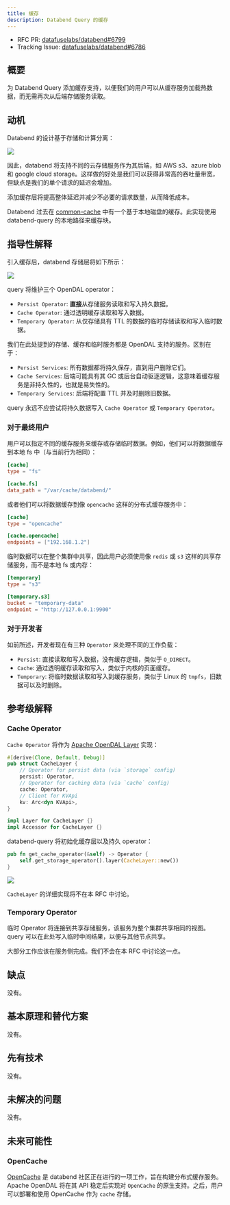 ```yaml
---
title: 缓存
description: Databend Query 的缓存
---
```


- RFC PR: [datafuselabs/databend#6799](https://github.com/databendlabs/databend/pull/6799)
- Tracking Issue: [datafuselabs/databend#6786](https://github.com/databendlabs/databend/issues/6786)

## 概要

为 Databend Query 添加缓存支持，以便我们的用户可以从缓存服务加载热数据，而无需再次从后端存储服务读取。

## 动机

Databend 的设计基于存储和计算分离：

![](/img/rfc/20220725-cache/architecture.svg)

因此，databend 将支持不同的云存储服务作为其后端，如 AWS s3、azure blob 和 google cloud storage。这样做的好处是我们可以获得非常高的吞吐量带宽，但缺点是我们的单个请求的延迟会增加。

添加缓存层将提高整体延迟并减少不必要的请求数量，从而降低成本。

Databend 过去在 [common-cache](https://github.com/databendlabs/databend/tree/cd5124c4fbf53e8992f820c7b0a0fbc6442876e6/common/cache) 中有一个基于本地磁盘的缓存。此实现使用 databend-query 的本地路径来缓存块。

## 指导性解释

引入缓存后，databend 存储层将如下所示：

![](/img/rfc/20220725-cache/cache.png)

query 将维护三个 OpenDAL operator：

- `Persist Operator`: **直接**从存储服务读取和写入持久数据。
- `Cache Operator`: 通过透明缓存读取和写入数据。
- `Temporary Operator`: 从仅存储具有 TTL 的数据的临时存储读取和写入临时数据。

我们在此处提到的存储、缓存和临时服务都是 OpenDAL 支持的服务。区别在于：

- `Persist Services`: 所有数据都将持久保存，直到用户删除它们。
- `Cache Services`: 后端可能具有其 GC 或后台自动驱逐逻辑，这意味着缓存服务是非持久性的，也就是易失性的。
- `Temporary Services`: 后端将配置 TTL 并及时删除旧数据。

query 永远不应尝试将持久数据写入 `Cache Operator` 或 `Temporary Operator`。

### 对于最终用户

用户可以指定不同的缓存服务来缓存或存储临时数据。例如，他们可以将数据缓存到本地 fs 中（与当前行为相同）：

```toml
[cache]
type = "fs"

[cache.fs]
data_path = "/var/cache/databend/"
```

或者他们可以将数据缓存到像 `opencache` 这样的分布式缓存服务中：

```toml
[cache]
type = "opencache"

[cache.opencache]
endpoints = ["192.168.1.2"]
```

临时数据可以在整个集群中共享，因此用户必须使用像 `redis` 或 `s3` 这样的共享存储服务，而不是本地 fs 或内存：

```toml
[temporary]
type = "s3"

[temporary.s3]
bucket = "temporary-data"
endpoint = "http://127.0.0.1:9900"
```

### 对于开发者

如前所述，开发者现在有三种 `Operator` 来处理不同的工作负载：

- `Persist`: 直接读取和写入数据，没有缓存逻辑，类似于 `O_DIRECT`。
- `Cache`: 通过透明缓存读取和写入，类似于内核的页面缓存。
- `Temporary`: 将临时数据读取和写入到缓存服务，类似于 Linux 的 `tmpfs`，旧数据可以及时删除。

## 参考级解释

### Cache Operator

`Cache Operator` 将作为 [Apache OpenDAL Layer](https://docs.rs/opendal/0.11.2/opendal/trait.Layer.html) 实现：

```rust
#[derive(Clone, Default, Debug)]
pub struct CacheLayer {
    // Operator for persist data (via `storage` config)
    persist: Operator,
    // Operator for caching data (via `cache` config)
    cache: Operator,
    // Client for KVApi
    kv: Arc<dyn KVApi>,
}

impl Layer for CacheLayer {}
impl Accessor for CacheLayer {}
```

databend-query 将初始化缓存层以及持久 operator：

```rust
pub fn get_cache_operator(&self) -> Operator {
    self.get_storage_operator().layer(CacheLayer::new())
}
```

![](/img/rfc/20220725-cache/cache-operator.png)

`CacheLayer` 的详细实现将不在本 RFC 中讨论。

### Temporary Operator

临时 Operator 将连接到共享存储服务，该服务为整个集群共享相同的视图。query 可以在此处写入临时中间结果，以便与其他节点共享。

大部分工作应该在服务侧完成。我们不会在本 RFC 中讨论这一点。

## 缺点

没有。

## 基本原理和替代方案

没有。

## 先有技术

没有。

## 未解决的问题

没有。

## 未来可能性

### OpenCache

[OpenCache](https://github.com/databendlabs/opencache) 是 databend 社区正在进行的一项工作，旨在构建分布式缓存服务。Apache OpenDAL 将在其 API 稳定后实现对 `OpenCache` 的原生支持。之后，用户可以部署和使用 OpenCache 作为 `cache` 存储。
